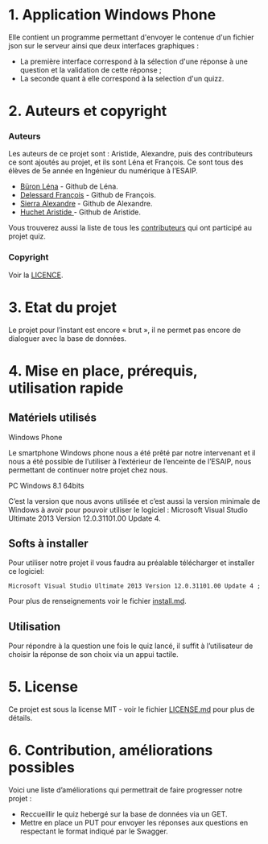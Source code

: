 # 1. Application Windows Phone

Elle contient un programme permettant d'envoyer le contenue d'un fichier json sur le serveur ainsi que deux interfaces graphiques :

*   La première interface correspond à la sélection d'une réponse à une question et la validation de cette réponse ;
*   La seconde quant à elle correspond à la selection d'un quizz.


# 2. Auteurs et copyright

### Auteurs

Les auteurs de ce projet sont : Aristide, Alexandre, puis des contributeurs ce sont ajoutés au projet, et ils sont Léna et François. Ce sont tous des élèves de 5e année en Ingénieur du numérique à l’ESAIP.


* [Büron Léna](https://github.com/lenab49) - Github de Léna.
* [Delessard François](https://github.com/Elanne49FR) - Github de François.
* [Sierra Alexandre](https://github.com/AlexandreHacquard) - Github de Alexandre.
* [Huchet Aristide ](https://github.com/arry61) - Github de Aristide.


Vous trouverez aussi la liste de tous les [contributeurs](https://github.com/esaip-dotnet/quiz/graphs/contributors) qui ont participé au projet quiz.

### Copyright

Voir la [LICENCE](https://github.com/esaip-dotnet/quiz/blob/master/LICENSE).

# 3. Etat du projet

Le projet pour l’instant est encore « brut », il ne permet pas encore de dialoguer avec la base de données.


# 4. Mise en place, prérequis, utilisation rapide

## Matériels utilisés

Windows Phone 


Le smartphone Windows phone nous a été prêté par notre intervenant et il nous a été possible de l’utiliser à l’extérieur de l’enceinte de l’ESAIP, nous permettant de continuer notre projet chez nous.


PC Windows 8.1 64bits

C’est la version que nous avons utilisée et c’est aussi la version minimale de Windows à avoir pour pouvoir utiliser le logiciel : Microsoft Visual Studio Ultimate 2013 Version 12.0.31101.00 Update 4.

## Softs à installer

Pour utiliser notre projet il vous faudra au préalable télécharger et installer ce logiciel:

```
Microsoft Visual Studio Ultimate 2013 Version 12.0.31101.00 Update 4 ;
```

Pour plus de renseignements voir le fichier [install.md](https://github.com/esaip-dotnet/quiz/blob/master/WinPhone/install.md).

## Utilisation

Pour répondre à la question une fois le quiz lancé, il suffit à l’utilisateur de choisir la réponse de son choix via un appui tactile.


# 5. License

Ce projet est sous la license MIT - voir le fichier [LICENSE.md](https://github.com/esaip-dotnet/quiz/blob/master/LICENSE) pour plus de détails.

# 6. Contribution, améliorations possibles

Voici une liste d’améliorations qui permettrait de faire progresser notre projet : 
*   Reccueillir le quiz hebergé sur la base de données via un GET.
*   Mettre en place un PUT pour envoyer les réponses aux questions en respectant le format indiqué par le Swagger.